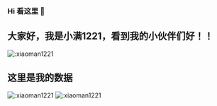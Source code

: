 ### Hi 看这里 👋

## 大家好，我是小满1221，看到我的小伙伴们好！！

![:xiaoman1221](https://count.getloli.com/get/@:xiaoman1221)
## 这里是我的数据
![:xiaoman1221](https://github-readme-stats.vercel.app/api?username=xiaoman1221&show_icons=true&locale=cn&hide_border=true&theme=buefy)
![:xiaoman1221](https://github-readme-stats.vercel.app/api/top-langs/?username=xiaoman1221&layout=compact&locale=cn&hide_border=true&theme=buefy)
<!--
**xiaoman1221/xiaoman1221** is a ✨ _special_ ✨ repository because its `README.md` (this file) appears on your GitHub profile.

Here are some ideas to get you started:

- 🔭 I’m currently working on ...
- 🌱 I’m currently learning ...
- 👯 I’m looking to collaborate on ...
- 🤔 I’m looking for help with ...
- 💬 Ask me about ...
- 📫 How to reach me: ...
- 😄 Pronouns: ...
- ⚡ Fun fact: ...
-->
